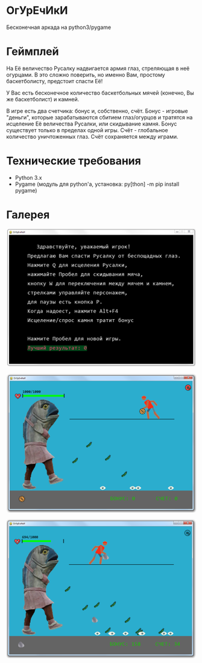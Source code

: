 # ОгУрЕчИкИ
Бесконечная аркада на python3/pygame

# Геймплей

На Её величество Русалку надвигается армия глаз, стреляющая в неё огурцами. В это сложно поверить, но именно Вам, простому баскетболисту, предстоит спасти Её!

У Вас есть бесконечное количество баскетбольных мячей (конечно, Вы же баскетболист) и камней.

В игре есть два счетчика: бонус и, собственно, счёт.
Бонус - игровые "деньги", которые зарабатываются сбитием глаз/огурцов и тратятся на исцеление Её величества Русалки, или скидывание камня. Бонус существует только в пределах одной игры.
Счёт - глобальное количество уничтоженных глаз. Счёт сохраняется между играми.

# Технические требования

- Python 3.x
- Pygame (модуль для python'а, установка: py[thon] -m pip install pygame)

# Галерея

![Start screen](https://github.com/MarkLagodych/assets/blob/main/Ogurechiki/1.PNG?raw=true)

![With balls](https://github.com/MarkLagodych/assets/blob/main/Ogurechiki/2.PNG?raw=true)

![With stones](https://github.com/MarkLagodych/assets/blob/main/Ogurechiki/3.PNG?raw=true)
